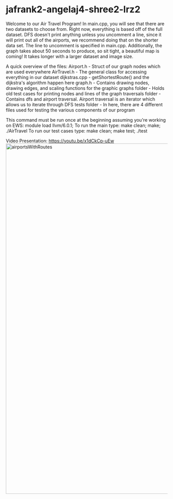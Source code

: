 # jafrank2-angelaj4-shree2-lrz2


Welcome to our Air Travel Program!
In main.cpp, you will see that there are two datasets to choose from. Right now, everything is based off of the full dataset. 
DFS doesn't print anything unless you uncomment a line, since it will print out all of the airports, we recommend doing that on the shorter data set. The line to uncomment is specified in main.cpp. Additionally, the graph takes about 50 seconds to produce, so sit tight, a beautiful map is coming! It takes longer with a larger dataset and image size. 

A quick overview of the files:
Airport.h - Struct of our graph nodes which are used everywhere
AirTravel.h - The general class for accessing everything in our dataset
dijkstras.cpp - getShortestRoute() and the dijkstra's algorithm happen here
graph.h - Contains drawing nodes, drawing edges, and scaling functions for the graphic
graphs folder - Holds old test cases for printing nodes and lines of the graph
traversals folder - Contains dfs and airport traversal. Airport traversal is an iterator which allows us to iterate through DFS
tests folder - In here, there are 4 different files used for testing the various components of our program

This command must be run once at the beginning assuming you're working on EWS: module load llvm/6.0.1;
To run the main type:  make clean; make; ./AirTravel
To run our test cases type: make clean; make test; ./test

Video Presentation:
https://youtu.be/x1dCkCp-uEw
<img width="1092" alt="airportsWithRoutes" src="https://user-images.githubusercontent.com/77509822/184348182-3a68e337-06d0-4eb7-a5d6-fa4af8d7888c.png">
